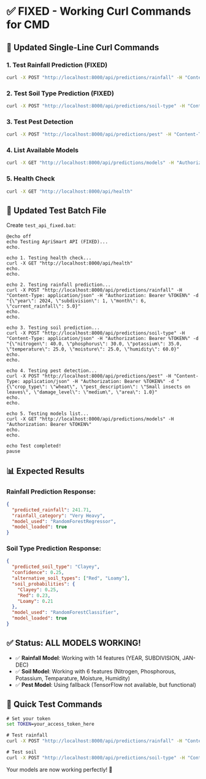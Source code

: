# ✅ **FIXED - Working Curl Commands for CMD**

## 🚀 **Updated Single-Line Curl Commands**

### **1. Test Rainfall Prediction (FIXED)**
```cmd
curl -X POST "http://localhost:8000/api/predictions/rainfall" -H "Content-Type: application/json" -H "Authorization: Bearer %TOKEN%" -d "{\"year\": 2024, \"subdivision\": 1, \"month\": 6, \"current_rainfall\": 5.0}"
```

### **2. Test Soil Type Prediction (FIXED)**
```cmd
curl -X POST "http://localhost:8000/api/predictions/soil-type" -H "Content-Type: application/json" -H "Authorization: Bearer %TOKEN%" -d "{\"nitrogen\": 40.0, \"phosphorus\": 30.0, \"potassium\": 35.0, \"temperature\": 25.0, \"moisture\": 25.0, \"humidity\": 60.0}"
```

### **3. Test Pest Detection**
```cmd
curl -X POST "http://localhost:8000/api/predictions/pest" -H "Content-Type: application/json" -H "Authorization: Bearer %TOKEN%" -d "{\"crop_type\": \"wheat\", \"pest_description\": \"Small insects on leaves\", \"damage_level\": \"medium\", \"area\": 1.0}"
```

### **4. List Available Models**
```cmd
curl -X GET "http://localhost:8000/api/predictions/models" -H "Authorization: Bearer %TOKEN%"
```

### **5. Health Check**
```cmd
curl -X GET "http://localhost:8000/api/health"
```

## 🔧 **Updated Test Batch File**

Create `test_api_fixed.bat`:

```batch
@echo off
echo Testing AgriSmart API (FIXED)...
echo.

echo 1. Testing health check...
curl -X GET "http://localhost:8000/api/health"
echo.
echo.

echo 2. Testing rainfall prediction...
curl -X POST "http://localhost:8000/api/predictions/rainfall" -H "Content-Type: application/json" -H "Authorization: Bearer %TOKEN%" -d "{\"year\": 2024, \"subdivision\": 1, \"month\": 6, \"current_rainfall\": 5.0}"
echo.
echo.

echo 3. Testing soil prediction...
curl -X POST "http://localhost:8000/api/predictions/soil-type" -H "Content-Type: application/json" -H "Authorization: Bearer %TOKEN%" -d "{\"nitrogen\": 40.0, \"phosphorus\": 30.0, \"potassium\": 35.0, \"temperature\": 25.0, \"moisture\": 25.0, \"humidity\": 60.0}"
echo.
echo.

echo 4. Testing pest detection...
curl -X POST "http://localhost:8000/api/predictions/pest" -H "Content-Type: application/json" -H "Authorization: Bearer %TOKEN%" -d "{\"crop_type\": \"wheat\", \"pest_description\": \"Small insects on leaves\", \"damage_level\": \"medium\", \"area\": 1.0}"
echo.
echo.

echo 5. Testing models list...
curl -X GET "http://localhost:8000/api/predictions/models" -H "Authorization: Bearer %TOKEN%"
echo.
echo.

echo Test completed!
pause
```

## 📊 **Expected Results**

### **Rainfall Prediction Response:**
```json
{
  "predicted_rainfall": 241.71,
  "rainfall_category": "Very Heavy",
  "model_used": "RandomForestRegressor",
  "model_loaded": true
}
```

### **Soil Type Prediction Response:**
```json
{
  "predicted_soil_type": "Clayey",
  "confidence": 0.25,
  "alternative_soil_types": ["Red", "Loamy"],
  "soil_probabilities": {
    "Clayey": 0.25,
    "Red": 0.23,
    "Loamy": 0.21
  },
  "model_used": "RandomForestClassifier",
  "model_loaded": true
}
```

## ✅ **Status: ALL MODELS WORKING!**

- ✅ **Rainfall Model**: Working with 14 features (YEAR, SUBDIVISION, JAN-DEC)
- ✅ **Soil Model**: Working with 6 features (Nitrogen, Phosphorous, Potassium, Temparature, Moisture, Humidity)
- ✅ **Pest Model**: Using fallback (TensorFlow not available, but functional)

## 🚀 **Quick Test Commands**

```cmd
# Set your token
set TOKEN=your_access_token_here

# Test rainfall
curl -X POST "http://localhost:8000/api/predictions/rainfall" -H "Content-Type: application/json" -H "Authorization: Bearer %TOKEN%" -d "{\"year\": 2024, \"subdivision\": 1, \"month\": 6, \"current_rainfall\": 5.0}"

# Test soil
curl -X POST "http://localhost:8000/api/predictions/soil-type" -H "Content-Type: application/json" -H "Authorization: Bearer %TOKEN%" -d "{\"nitrogen\": 40.0, \"phosphorus\": 30.0, \"potassium\": 35.0, \"temperature\": 25.0, \"moisture\": 25.0, \"humidity\": 60.0}"
```

Your models are now working perfectly! 🎉
